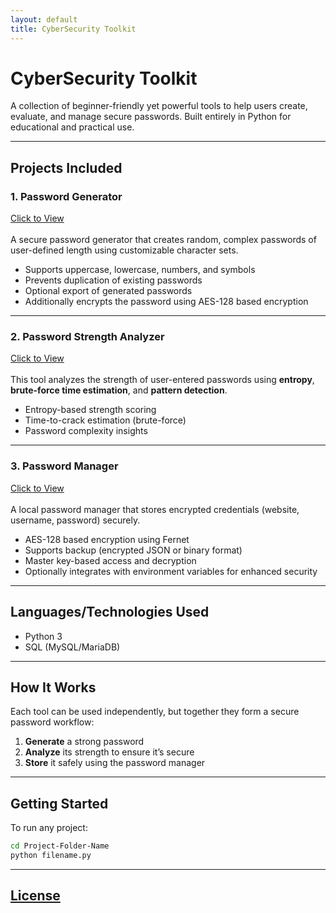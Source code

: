 ```yaml
---
layout: default
title: CyberSecurity Toolkit
---
```


# CyberSecurity Toolkit

A collection of beginner-friendly yet powerful tools to help users create, evaluate, and manage secure passwords. Built entirely in Python for educational and practical use.

---

## Projects Included

### 1. Password Generator
[Click to View](https://github.com/Avik43218/CyberSecurityToolkit/tree/main/UniquePasswordGenerator)<br /><br />
A secure password generator that creates random, complex passwords of user-defined length using customizable character sets.

- Supports uppercase, lowercase, numbers, and symbols
- Prevents duplication of existing passwords
- Optional export of generated passwords
- Additionally encrypts the password using AES-128 based encryption

---

### 2. Password Strength Analyzer
[Click to View](https://github.com/Avik43218/CyberSecurityToolkit/tree/main/SecurePasswordEvaluator)<br /><br />
This tool analyzes the strength of user-entered passwords using **entropy**, **brute-force time estimation**, and **pattern detection**.

- Entropy-based strength scoring
- Time-to-crack estimation (brute-force)
- Password complexity insights

---

### 3. Password Manager
[Click to View](https://github.com/Avik43218/CyberSecurityToolkit/tree/main/PasswordVault)<br /><br />
A local password manager that stores encrypted credentials (website, username, password) securely.

- AES-128 based encryption using Fernet
- Supports backup (encrypted JSON or binary format)
- Master key-based access and decryption
- Optionally integrates with environment variables for enhanced security

---

## Languages/Technologies Used

- Python 3
- SQL (MySQL/MariaDB)

---

## How It Works

Each tool can be used independently, but together they form a secure password workflow:

1. **Generate** a strong password
2. **Analyze** its strength to ensure it’s secure
3. **Store** it safely using the password manager

---

## Getting Started

To run any project:

```bash
cd Project-Folder-Name
python filename.py

```
---

## [License](https://github.com/Avik43218/CyberSecurityToolkit/tree/main/LICENSE)
